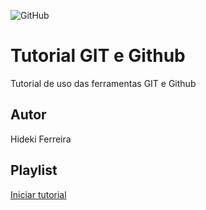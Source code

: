 ![GitHub](https://img.shields.io/github/license/hidekibtw/git-e-github)
# Tutorial GIT e Github
Tutorial de uso das ferramentas GIT e Github
## Autor 
Hideki Ferreira
## Playlist 
[Iniciar tutorial](https://joseassis.com.br/cursos/gitegithub.html)
